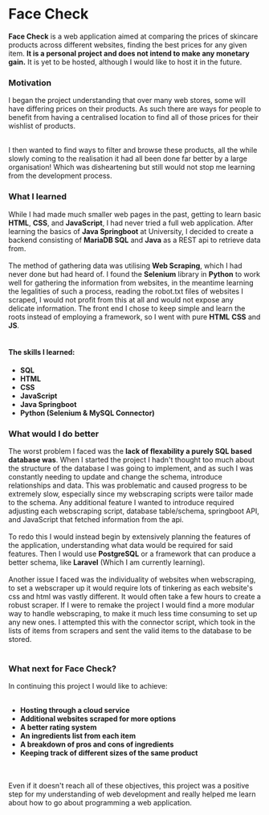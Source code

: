 <h1> Face Check </h1>

  **Face Check** is a web application aimed at comparing the prices of skincare products across different websites,
  finding the best prices for any given item. **It is a personal project and does not intend to make any monetary gain.**
  It is yet to be hosted, although I would like to host it in the future.

<h3> Motivation </h3>
  I began the project understanding that over many web stores, some will have differing prices on their products.
  As such there are ways for people to benefit from having a centralised location to find all of those prices for their
  wishlist of products.
<br></br>

  I then wanted to find ways to filter and browse these products, all the while slowly coming to the realisation it had all
  been done far better by a large organisation! Which was disheartening but still would not stop me learning from the development
  process.
<h3> What I learned </h3>

  While I had made much smaller web pages in the past, getting to learn basic **HTML**, **CSS**, and **JavaScript**, I had never tried a full
  web application. After learning the basics of **Java Springboot** at University, I decided to create a backend consisting of **MariaDB SQL**
  and **Java** as a REST api to retrieve data from.
 <br></br>
  The method of gathering data was utilising **Web Scraping**, which I had never done but had heard of.
  I found the **Selenium** library in **Python** to work well for gathering the information from websites, in the meantime learning
  the legalities of such a process, reading the robot.txt files of websites I scraped, I would not profit from this at all and would not expose
  any delicate information. The front end I chose to keep simple and learn the roots instead of employing a framework,
  so I went with pure **HTML** **CSS** and **JS**.
  <br></br>
   
  <h4>The skills I learned:</h4>
  <ul>
    <li><b>SQL</b></li>
    <li><b>HTML</b></li>
    <li><b>CSS</b></li>
    <li><b>JavaScript</b></li>
    <li><b>Java Springboot</b></li>
    <li><b>Python (Selenium & MySQL Connector)</b></li>
  </ul>

<h3> What would I do better </h3>

The worst problem I faced was the **lack of flexability a purely SQL based database was**. When I started the project I hadn't
thought too much about the structure of the database I was going to implement, and as such I was constantly needing to update and
change the schema, introduce relationships and data. This was problematic and caused progress to be extremely slow, especially since
my webscraping scripts were tailor made to the schema. Any additional feature I wanted to introduce required adjusting each webscraping
script, database table/schema, springboot API, and JavaScript that fetched information from the api.
<br></br>
To redo this I would instead begin by extensively planning the features of the application, understanding what data would be required
for said features. Then I would use **PostgreSQL** or a framework that can produce a better schema, like **Laravel** (Which I am currently learning).
<br></br>
Another issue I faced was the individuality of websites when webscraping, to set a webscraper up it would require lots of tinkering
as each website's css and html was vastly different. It would often take a few hours to create a robust scraper. If I were to remake the project
I would find a more modular way to handle webscraping, to make it much less time consuming to set up any new ones. I attempted this with
the connector script, which took in the lists of items from scrapers and sent the valid items to the database to be stored.
<br></br>
<h3> What next for Face Check? </h3>

In continuing this project I would like to achieve:
 <br></br>
<ul>
  <li><b>Hosting through a cloud service</b></li>
  <li><b>Additional websites scraped for more options</b></li>
  <li><b>A better rating system</b></li>
  <li><b>An ingredients list from each item</b></li>
  <li><b>A breakdown of pros and cons of ingredients</b></li>
  <li><b>Keeping track of different sizes of the same product</b></li>
</ul>
 <br></br>
Even if it doesn't reach all of these objectives, this project was a positive step for my understanding of web development
and really helped me learn about how to go about programming a web application. 

